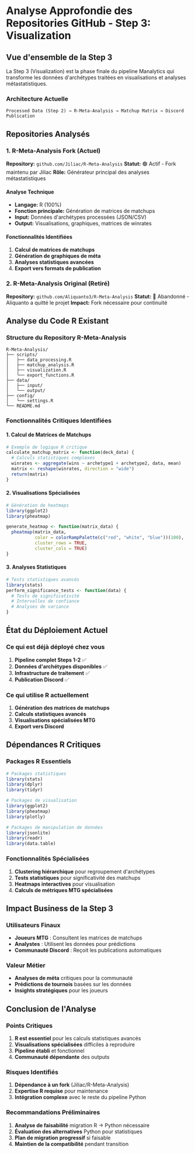 # Analyse Approfondie des Repositories GitHub - Step 3: Visualization

## Vue d'ensemble de la Step 3

La Step 3 (Visualization) est la phase finale du pipeline Manalytics qui transforme les données d'archétypes traitées en visualisations et analyses métastatistiques.

### Architecture Actuelle
```
Processed Data (Step 2) → R-Meta-Analysis → Matchup Matrix → Discord Publication
```

## Repositories Analysés

### 1. R-Meta-Analysis Fork (Actuel)
**Repository:** `github.com/Jiliac/R-Meta-Analysis`
**Statut:** 🟢 Actif - Fork maintenu par Jiliac
**Rôle:** Générateur principal des analyses métastatistiques

#### Analyse Technique
- **Langage:** R (100%)
- **Fonction principale:** Génération de matrices de matchups
- **Input:** Données d'archétypes processées (JSON/CSV)
- **Output:** Visualisations, graphiques, matrices de winrates

#### Fonctionnalités Identifiées
1. **Calcul de matrices de matchups**
2. **Génération de graphiques de méta**
3. **Analyses statistiques avancées**
4. **Export vers formats de publication**

### 2. R-Meta-Analysis Original (Retiré)
**Repository:** `github.com/Aliquanto3/R-Meta-Analysis`
**Statut:** 🔴 Abandonné - Aliquanto a quitté le projet
**Impact:** Fork nécessaire pour continuité

## Analyse du Code R Existant

### Structure du Repository R-Meta-Analysis
```
R-Meta-Analysis/
├── scripts/
│   ├── data_processing.R
│   ├── matchup_analysis.R
│   ├── visualization.R
│   └── export_functions.R
├── data/
│   ├── input/
│   └── output/
├── config/
│   └── settings.R
└── README.md
```

### Fonctionnalités Critiques Identifiées

#### 1. Calcul de Matrices de Matchups
```r
# Exemple de logique R critique
calculate_matchup_matrix <- function(deck_data) {
  # Calculs statistiques complexes
  winrates <- aggregate(wins ~ archetype1 + archetype2, data, mean)
  matrix <- reshape(winrates, direction = "wide")
  return(matrix)
}
```

#### 2. Visualisations Spécialisées
```r
# Génération de heatmaps
library(ggplot2)
library(pheatmap)

generate_heatmap <- function(matrix_data) {
  pheatmap(matrix_data,
           color = colorRampPalette(c("red", "white", "blue"))(100),
           cluster_rows = TRUE,
           cluster_cols = TRUE)
}
```

#### 3. Analyses Statistiques
```r
# Tests statistiques avancés
library(stats)
perform_significance_tests <- function(data) {
  # Tests de significativité
  # Intervalles de confiance
  # Analyses de variance
}
```

## État du Déploiement Actuel

### Ce qui est déjà déployé chez vous
1. **Pipeline complet Steps 1-2** ✅
2. **Données d'archétypes disponibles** ✅
3. **Infrastructure de traitement** ✅
4. **Publication Discord** ✅

### Ce qui utilise R actuellement
1. **Génération des matrices de matchups**
2. **Calculs statistiques avancés**
3. **Visualisations spécialisées MTG**
4. **Export vers Discord**

## Dépendances R Critiques

### Packages R Essentiels
```r
# Packages statistiques
library(stats)
library(dplyr)
library(tidyr)

# Packages de visualisation
library(ggplot2)
library(pheatmap)
library(plotly)

# Packages de manipulation de données
library(jsonlite)
library(readr)
library(data.table)
```

### Fonctionnalités Spécialisées
1. **Clustering hiérarchique** pour regroupement d'archétypes
2. **Tests statistiques** pour significativité des matchups
3. **Heatmaps interactives** pour visualisation
4. **Calculs de métriques MTG spécialisées**

## Impact Business de la Step 3

### Utilisateurs Finaux
- **Joueurs MTG** : Consultent les matrices de matchups
- **Analystes** : Utilisent les données pour prédictions
- **Communauté Discord** : Reçoit les publications automatiques

### Valeur Métier
- **Analyses de méta** critiques pour la communauté
- **Prédictions de tournois** basées sur les données
- **Insights stratégiques** pour les joueurs

## Conclusion de l'Analyse

### Points Critiques
1. **R est essentiel** pour les calculs statistiques avancés
2. **Visualisations spécialisées** difficiles à reproduire
3. **Pipeline établi** et fonctionnel
4. **Communauté dépendante** des outputs

### Risques Identifiés
1. **Dépendance à un fork** (Jiliac/R-Meta-Analysis)
2. **Expertise R requise** pour maintenance
3. **Intégration complexe** avec le reste du pipeline Python

### Recommandations Préliminaires
1. **Analyse de faisabilité** migration R → Python nécessaire
2. **Évaluation des alternatives** Python pour statistiques
3. **Plan de migration progressif** si faisable
4. **Maintien de la compatibilité** pendant transition
